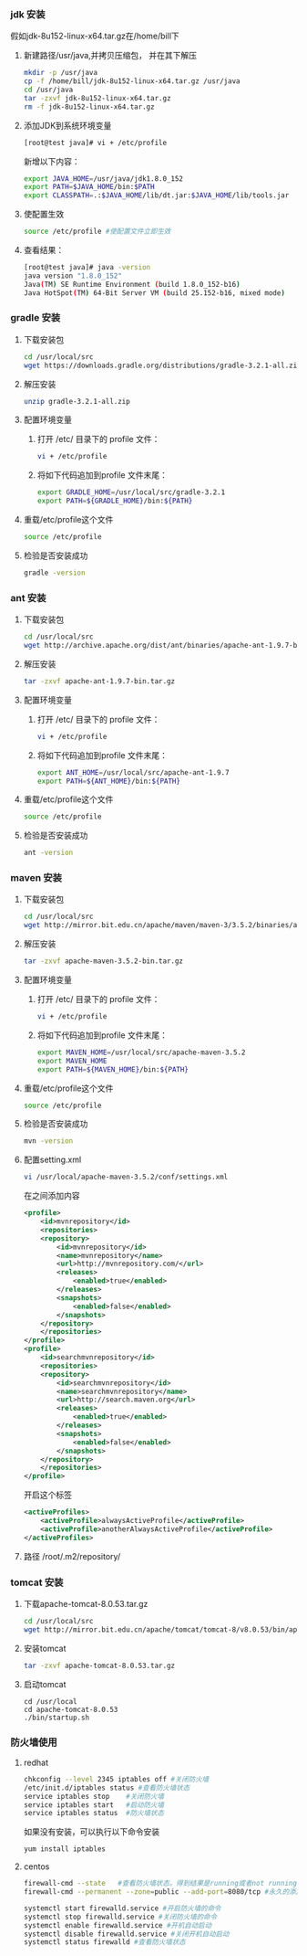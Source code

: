 ### **jdk 安装**
假如jdk-8u152-linux-x64.tar.gz在/home/bill下

1. 新建路径/usr/java,并拷贝压缩包， 并在其下解压 
    ```bash
    mkdir -p /usr/java
    cp -f /home/bill/jdk-8u152-linux-x64.tar.gz /usr/java
    cd /usr/java
    tar -zxvf jdk-8u152-linux-x64.tar.gz
    rm -f jdk-8u152-linux-x64.tar.gz
    ```
2. 添加JDK到系统环境变量 
    ```bash
    [root@test java]# vi + /etc/profile 
    ```
    新增以下内容： 
    ```bash
    export JAVA_HOME=/usr/java/jdk1.8.0_152
    export PATH=$JAVA_HOME/bin:$PATH 
    export CLASSPATH=.:$JAVA_HOME/lib/dt.jar:$JAVA_HOME/lib/tools.jar 
    ```
3. 使配置生效 
    ```bash
    source /etc/profile #使配置文件立即生效 
    ```
4.  查看结果：
    ```bash
    [root@test java]# java -version 
    java version "1.8.0_152"
    Java(TM) SE Runtime Environment (build 1.8.0_152-b16)
    Java HotSpot(TM) 64-Bit Server VM (build 25.152-b16, mixed mode)
    ```
### **gradle 安装**

1. 下载安装包
    ```bash
    cd /usr/local/src
    wget https://downloads.gradle.org/distributions/gradle-3.2.1-all.zip
    ```
2. 解压安装
    ```bash
    unzip gradle-3.2.1-all.zip
    ```
3. 配置环境变量

    1. 打开 /etc/ 目录下的 profile 文件：
        ```bash
        vi + /etc/profile
        ```
    2. 将如下代码追加到profile 文件末尾：
        ```bash
        export GRADLE_HOME=/usr/local/src/gradle-3.2.1
        export PATH=${GRADLE_HOME}/bin:${PATH}
        ```
4. 重载/etc/profile这个文件
    ```bash
    source /etc/profile
    ```
5. 检验是否安装成功
    ```bash
    gradle -version 
    ```
### **ant 安装**

1. 下载安装包
    ```bash
    cd /usr/local/src
    wget http://archive.apache.org/dist/ant/binaries/apache-ant-1.9.7-bin.tar.gz
    ```
2. 解压安装
    ```bash
    tar -zxvf apache-ant-1.9.7-bin.tar.gz
    ```
3. 配置环境变量

    1. 打开 /etc/ 目录下的 profile 文件：
        ```bash
        vi + /etc/profile
        ```
    2. 将如下代码追加到profile 文件末尾：
        ```bash
        export ANT_HOME=/usr/local/src/apache-ant-1.9.7
        export PATH=${ANT_HOME}/bin:${PATH}
        ```
4. 重载/etc/profile这个文件
    ```bash
    source /etc/profile
    ```
5. 检验是否安装成功
    ```bash
    ant -version 
    ```
### **maven 安装**

1. 下载安装包
    ```bash
    cd /usr/local/src
    wget http://mirror.bit.edu.cn/apache/maven/maven-3/3.5.2/binaries/apache-maven-3.5.2-bin.tar.gz    
    ```
2. 解压安装
    ```bash
    tar -zxvf apache-maven-3.5.2-bin.tar.gz 
    ```
3. 配置环境变量

    1. 打开 /etc/ 目录下的 profile 文件：
        ```bash
        vi + /etc/profile
        ```
    2. 将如下代码追加到profile 文件末尾：
        ```bash
        export MAVEN_HOME=/usr/local/src/apache-maven-3.5.2
        export MAVEN_HOME
        export PATH=${MAVEN_HOME}/bin:${PATH}
        ```
4. 重载/etc/profile这个文件
    ```bash
    source /etc/profile
    ```
5. 检验是否安装成功
    ```bash
    mvn -version
    ```
6. 配置setting.xml
    ```bash
    vi /usr/local/apache-maven-3.5.2/conf/settings.xml
    ```
    在<profiles></profiles>之间添加内容
    ```xml
    <profile> 
        <id>mvnrepository</id> 
        <repositories> 
        <repository> 
            <id>mvnrepository</id> 
            <name>mvnrepository</name> 
            <url>http://mvnrepository.com/</url> 
            <releases>  
                <enabled>true</enabled>  
            </releases>  
            <snapshots>  
                <enabled>false</enabled>  
            </snapshots> 
        </repository> 
        </repositories> 
    </profile>
    <profile> 
        <id>searchmvnrepository</id> 
        <repositories> 
        <repository> 
            <id>searchmvnrepository</id> 
            <name>searchmvnrepository</name> 
            <url>http://search.maven.org</url> 
            <releases>  
                <enabled>true</enabled>  
            </releases>  
            <snapshots>  
                <enabled>false</enabled>  
            </snapshots> 
        </repository> 
        </repositories> 
    </profile>   
    ```
    开启这个标签
    ```xml
    <activeProfiles>
        <activeProfile>alwaysActiveProfile</activeProfile>
        <activeProfile>anotherAlwaysActiveProfile</activeProfile>
    </activeProfiles>
    ```
6. 路径
    /root/.m2/repository/
    
### **tomcat 安装**

1. 下载apache-tomcat-8.0.53.tar.gz
    ```bash
    cd /usr/local/src
    wget http://mirror.bit.edu.cn/apache/tomcat/tomcat-8/v8.0.53/bin/apache-tomcat-8.0.53.tar.gz
    ```
2. 安装tomcat
    ```bash
    tar -zxvf apache-tomcat-8.0.53.tar.gz
    ```
3. 启动tomcat
    ```
    cd /usr/local
    cd apache-tomcat-8.0.53
    ./bin/startup.sh
    ```

### **防火墙使用**
1. redhat
    ```bash
    chkconfig --level 2345 iptables off #关闭防火墙
    /etc/init.d/iptables status #查看防火墙状态
    service iptables stop    #关闭防火墙
    service iptables start   #启动防火墙
    service iptables status  #防火墙状态
    ```
    如果没有安装，可以执行以下命令安装
    ```bash
    yum install iptables
    ```

2. centos
    ```bash
    firewall-cmd --state   #查看防火墙状态。得到结果是running或者not running
    firewall-cmd --permanent --zone=public --add-port=8080/tcp #永久的添加该端口。去掉--permanent则表示临时  

    systemctl start firewalld.service #开启防火墙的命令
    systemctl stop firewalld.service #关闭防火墙的命令
    systemctl enable firewalld.service #开机自动启动
    systemctl disable firewalld.service #关闭开机自动启动
    systemctl status firewalld #查看防火墙状态
    ```

